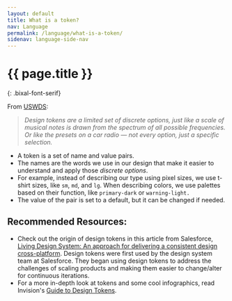 ```yaml
---
layout: default
title: What is a token?
nav: Language
permalink: /language/what-is-a-token/
sidenav: language-side-nav
---
```

# {{ page.title }}
{: .bixal-font-serif}

From [USWDS](https://designsystem.digital.gov/design-tokens/):

> _Design tokens are a limited set of discrete options, just like a scale of musical notes is drawn from the spectrum of all possible frequencies. Or like the presets on a car radio — not every option, just a specific selection._

- A token is a set of name and value pairs.
- The names are the words we use in our design that make it easier to understand and apply those _discrete options_.
- For example, instead of describing our type using pixel sizes, we use t-shirt sizes, like `sm`, `md`, and `lg`. When describing colors, we use palettes based on their function, like `primary-dark` or `warning-light.`
- The value of the pair is set to a default, but it can be changed if needed.

## Recommended Resources:
- Check out the origin of design tokens in this article from Salesforce, [Living Design System: An approach for delivering a consistent design cross-platform](https://medium.com/salesforce-ux/living-design-system-3ab1f2280ef7). Design tokens were first used by the design system team at Salesforce. They began using design tokens to address the challenges of scaling products and making them easier to change/alter for continuous iterations. 
- For a more in-depth look at tokens and some cool infographics, read Invision's [Guide to Design Tokens](https://www.invisionapp.com/inside-design/design-tokens/). 